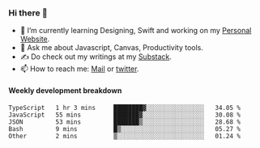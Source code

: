 ### Hi there 👋

- 🌱 I’m currently learning Designing, Swift and working on my [Personal Website](https://kvaishak.com/).
- 💬 Ask me about Javascript, Canvas,  Productivity tools. 
- :writing_hand: Do check out my writings at my [Substack](https://kvaishak.substack.com/).
- 📫 How to reach me: [Mail](mailto:vaishak.kaippanchery@gmail.com) or [twitter](https://twitter.com/kvaishack).


#### Weekly development breakdown

<!--START_SECTION:waka-->

```text
TypeScript   1 hr 3 mins     ████████▓░░░░░░░░░░░░░░░░   34.05 %
JavaScript   55 mins         ███████▓░░░░░░░░░░░░░░░░░   30.08 %
JSON         53 mins         ███████▒░░░░░░░░░░░░░░░░░   28.68 %
Bash         9 mins          █▒░░░░░░░░░░░░░░░░░░░░░░░   05.27 %
Other        2 mins          ▒░░░░░░░░░░░░░░░░░░░░░░░░   01.24 %
```

<!--END_SECTION:waka-->
